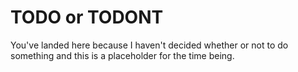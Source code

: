 # TODO or TODONT

You've landed here because I haven't decided whether or not to do something and this is a placeholder for the time being.

